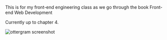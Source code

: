 This is for my front-end engineering class as we go through the book Front-end Web Development 

Currently up to chapter 4.  


![ottergram screenshot](https://user-images.githubusercontent.com/19671794/30296769-2eb2e046-96fa-11e7-876a-db65028bb936.JPG)

